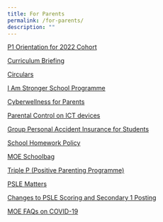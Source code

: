 ```yaml
---
title: For Parents
permalink: /for-parents/
description: ""
---
```

<p><a href="/2022-p1/">P1 Orientation for 2022 Cohort</a></p>
<p><a href="/curriculum-briefing/">Curriculum Briefing</a></p>
<p><a href="/circulars/">Circulars</a></p>
<p><a href="/i-am-stronger-school-programme/">I Am Stronger School Programme</a></p>
<p><a href="https://ictconnection.moe.edu.sg/cyber-wellness/for-parents">Cyberwellness for Parents</a></p>
<p><a href="https://ictconnection.moe.edu.sg/cyber-wellness/for-parents/guides-and-tips/parental-controls">Parental Control on ICT devices</a></p>
<p><a href="https://www.income.com.sg/group-insurance-for-schools-and-moe-personnel/group-personal-accident-for-students">Group Personal Accident Insurance for Students</a></p>
<p><a href="/school-homework-policy/">School Homework Policy</a></p>
<p><a href="https://www.schoolbag.sg/">MOE Schoolbag</a></p>
<p><a href="/triple-p/">Triple P (Positive Parenting Programme)</a></p>
<p><a href="https://www.seab.gov.sg/home/examinations/psle">PSLE Matters</a></p>
<p><a href="https://www.moe.gov.sg/microsites/psle/resources/resources.html">Changes to PSLE Scoring and Secondary 1 Posting</a></p>
<p><a href="https://www.moe.gov.sg/page%20not%20found?item=%2ffaqs-wuhan-coronavirus-infection&user=extranet%5cAnonymous&site=moe-website">MOE FAQs on COVID-19</a></p>